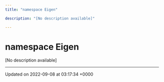 ```yaml
---
title: "namespace Eigen"

description: "[No description available]"

---
```


# namespace Eigen

[No description available]






-------------------------------

Updated on 2022-09-08 at 03:17:34 +0000